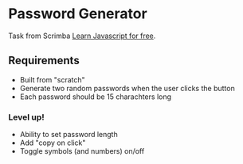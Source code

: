 # Password Generator

Task from Scrimba <a href="https://scrimba.com/learn/learnjavascript" target="_blank">Learn Javascript for free</a>.

## Requirements
* Built from "scratch"
* Generate two random passwords when the user clicks the button
* Each password should be 15 charachters long 

### Level up!
* Ability to set password length
* Add "copy on click"
* Toggle symbols (and numbers) on/off